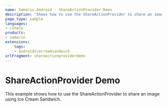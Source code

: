 ```yaml
---
name: Xamarin.Android - ShareActionProvider Demo
description: "Shows how to use the ShareActionProvider to share an image (Android Ice Cream Sandwich)"
page_type: sample
languages:
- csharp
products:
- xamarin
extensions:
    tags:
    - androidicecreamsandwich
urlFragment: shareactionproviderdemo
---
```

# ShareActionProvider Demo

This example shows how to use the ShareActionProvider to share an image using Ice Cream Sandwich.

